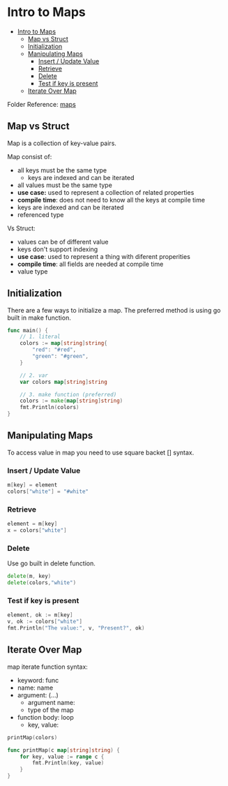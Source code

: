 # Intro to Maps

- [Intro to Maps](#intro-to-maps)
  - [Map vs Struct](#map-vs-struct)
  - [Initialization](#initialization)
  - [Manipulating Maps](#manipulating-maps)
    - [Insert / Update Value](#insert--update-value)
    - [Retrieve](#retrieve)
    - [Delete](#delete)
    - [Test if key is present](#test-if-key-is-present)
  - [Iterate Over Map](#iterate-over-map)

Folder Reference: [maps](../maps/main.go)

## Map vs Struct

Map is a collection of key-value pairs.

Map consist of:

- all keys must be the same type
  - keys are indexed and can be iterated
- all values must be the same type
- **use case:** used to represent a collection of related properties
- **compile time**: does not need to know all the keys at compile time
- keys are indexed and can be iterated
- referenced type

Vs Struct:

- values can be of different value
- keys don't support indexing
- **use case**: used to represent a thing with diferent properities
- **compile time**: all fields are needed at compile time
- value type

## Initialization

There are a few ways to initialize a map. The preferred method is using go built in make function.

```go
func main() {
    // 1. literal
	colors := map[string]string{
		"red": "#red",
		"green": "#green",
	}

    // 2. var
    var colors map[string]string

    // 3. make function (preferred)
    colors := make(map[string]string)
	fmt.Println(colors)
}
```

## Manipulating Maps

To access value in map you need to use square backet [] syntax.

### Insert / Update Value

```go
m[key] = element
colors["white"] = "#white"
```

### Retrieve

```go
element = m[key]
x = colors["white"]
```

### Delete

Use go built in delete function.

```go
delete(m, key)
delete(colors,"white")
```

### Test if key is present

```go
element, ok := m[key]
v, ok := colors["white"]
fmt.Println("The value:", v, "Present?", ok)
```

## Iterate Over Map

map iterate function syntax:

- keyword: func
- name: name
- argument: (...)
  - argument name:
  - type of the map
- function body: loop
  - key, value:

```go
printMap(colors)

func printMap(c map[string]string) {
	for key, value := range c {
		fmt.Println(key, value)
	}
}
```
